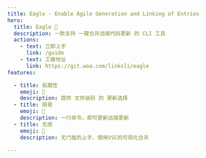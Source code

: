 ```yaml
---
title: Eagle - Enable Agile Generation and Linking of Entries
hero:
  title: Eagle 🦅
  description: 一款支持 一键合并远端代码更新 的 CLI 工具
  actions:
    - text: 立即上手
      link: /guide
    - text: 工蜂地址
      link: https://git.woa.com/linksli/eagle
features:

  - title: 拓展性
    emoji: 🌈
    description: 提供 文件级别 的 更新选择
  - title: 简易
    emoji: 🚀
    description: 一行命令，即可更新远端更新
  - title: 无感
    emoji: 🚥
    description: 无门槛的上手，使用VSC的可视化合并
  
---
```


<!-- dependecy-analysis -->
